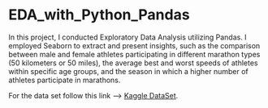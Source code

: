 # EDA_with_Python_Pandas

In this project, I conducted Exploratory Data Analysis utilizing Pandas. I employed Seaborn to extract and present insights, such as the comparison between male and female athletes participating in different marathon types (50 kilometers or 50 miles), the average best and worst speeds of athletes within specific age groups, and the season in which a higher number of athletes participate in marathons.

For the data set follow this link --> [Kaggle DataSet](https://www.kaggle.com/datasets/aiaiaidavid/the-big-dataset-of-ultra-marathon-running/discussion/420633).
